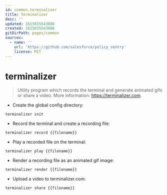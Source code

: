 ```yaml
---
id: common.terminalizer
title: Terminalizer
desc: ''
updated: 1615655543088
created: 1615655543088
gitDirPath: pages/common
sources:
  - name: ''
    url: 'https://github.com/salesforce/policy_sentry'
    license: MIT
---
```

# terminalizer

> Utility program which records the terminal and generate animated gifs or share a video.
> More information: <https://terminalizer.com>.

- Create the global config directory:

`terminalizer init`

- Record the terminal and create a recording file:

`terminalizer record {{filename}}`

- Play a recorded file on the terminal:

`terminalizer play {{filename}}`

- Render a recording file as an animated gif image:

`terminalizer render {{filename}}`

- Upload a video to terminalizer.com:

`terminalizer share {{filename}}`

